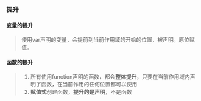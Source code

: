 ### 提升

#### 变量的提升

> 使用var声明的变量，会提前到当前作用域的开始的位置，被声明。原位赋值。

#### 函数的提升

> 1. 所有使用function声明的函数，都会**整体提升**，只要在当前作用域内声明了函数，在当前作用的任何位置都可以使用
> 2. **赋值式**创建函数，**提升的是声明**，不是函数



